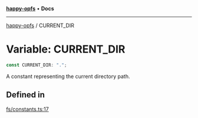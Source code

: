 [**happy-opfs**](../README.md) • **Docs**

***

[happy-opfs](../README.md) / CURRENT\_DIR

# Variable: CURRENT\_DIR

```ts
const CURRENT_DIR: ".";
```

A constant representing the current directory path.

## Defined in

[fs/constants.ts:17](https://github.com/JiangJie/happy-opfs/blob/ff451a853f34b3dedd716c1414a17eb57f239434/src/fs/constants.ts#L17)
